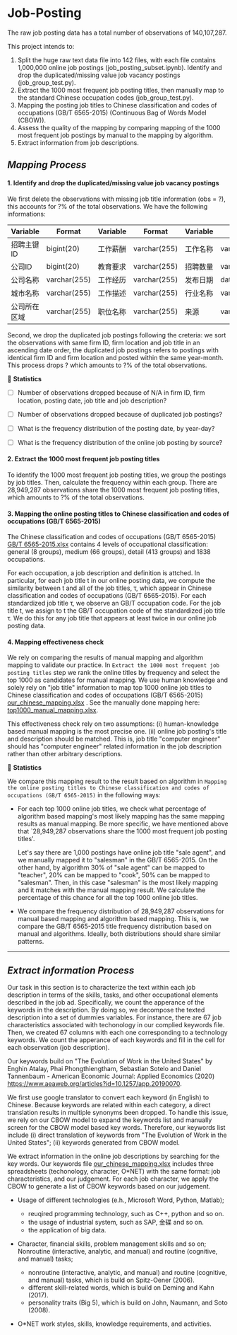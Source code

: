 # Job-Posting
The raw job posting data has a total number of observations of 140,107,287.

This project intends to:
1. Split the huge raw text data file into 142 files, with each file contains 1,000,000 online job postings (job_posting_subset.ipynb). Identify and drop the duplicated/missing value job vacancy postings (job_group_test.py).
2. Extract the 1000 most frequent job posting titles, then manually map to the standard Chinese occupation codes (job_group_test.py). 
3. Mapping the posting job titles to Chinese classification and codes of occupations (GB/T 6565-2015) (Continuous Bag of Words Model (CBOW)).
4. Assess the quality of the mapping by comparing mapping of the 1000 most frequent job postings by manual to the mapping by algorithm. 
5. Extract information from job descriptions. 

## ***Mapping Process***

#### 1. **Identify and drop the duplicated/missing value job vacancy postings**
We first delete the observations with missing job title information (obs = ?), this accounts for ?% of the total observations. We have the following informations:

| Variable | Format | Variable | Format | Variable | Format |
| --- | --- |  --- | --- |   --- | --- |
|招聘主键ID  | bigint(20)| 工作薪酬 | varchar(255)| 工作名称 | varchar(255)|
|公司ID  | bigint(20)| 教育要求 | varchar(255)| 招聘数量 | varchar(255)|
|公司名称 | varchar(255)| 工作经历 | varchar(255)|发布日期  | datetime|
|城市名称 | varchar(255)| 工作描述 | varchar(255)|行业名称 | varchar(255)|
|公司所在区域 | varchar(255)| 职位名称 | varchar(255)|来源 | varchar(255)|


Second, we drop the duplicated job postings following the creteria: we sort the observations with same firm ID, firm location and job title in an ascending date order, the duplicated job postings refers to postings with identical firm ID and firm location and posted within the same year-month. This process drops ? which amounts to ?% of the total observations.

:tada: **Statistics**
- [ ] Number of observations dropped because of N/A in firm ID, firm location, posting date, job title and job description?
- [ ] Number of observations dropped because of duplicated job postings?
- [ ] What is the frequency distribution of the posting date, by year-day?
- [ ] What is the frequency distribution of the online job posting by source?


#### 2. **Extract the 1000 most frequent job posting titles**
To identify the 1000 most frequent job posting titles, we group the postings by job titles. Then, calculate the frequency within each group. There are 28,949,287 observations share the 1000 most frequent job posting titles, which amounts to ?% of the total observations.



#### 3. **Mapping the online posting titles to Chinese classification and codes of occupations (GB/T 6565-2015)**
The Chinese classification and codes of occupations (GB/T 6565-2015) [GB/T 6565-2015.xlsx](https://github.com/lzxlll/Job-Posting/files/7668463/default.xlsx) contains 4 levels of occupational classification: general (8 groups), medium (66 groups), detail (413 groups) and 1838 occupations. 

For each occupation, a job description and definition is attched. In particular, for each job title t in our online posting data, we compute the similarity between t and all of the job titles, τ, which appear in Chinese classification and codes of occupations (GB/T 6565-2015). For each standardized job title τ, we observe an GB/T occupation code. For the job title t, we assign to t the GB/T occupation code of the standardized job title τ. We do this for any job title that appears at least twice in our online job posting data. 



#### 4. **Mapping effectiveness check**
We rely on comparing the results of manual mapping and algorithm mapping to validate our practice. In `Extract the 1000 most frequent job posting titles` step we rank the online titles by frequency and select the top 1000 as candidates for manual mapping. We use human knowledge and solely rely on "job title" information to map top 1000 online job titles to Chinese classification and codes of occupations (GB/T 6565-2015) [our_chinese_mapping.xlsx](https://github.com/lzxlll/Job-Posting/files/7668450/our_chinese_mapping.xlsx)
. See the manually done mapping here: [top1000_manual_mapping.xlsx](https://github.com/lzxlll/Job-Posting/files/7783013/top1000_manual_mapping.xlsx).

This effectiveness check rely on two assumptions: (i) human-knowledge based manual mapping is the most precise one. (ii) online job posting's title and description should be matched. This is, job title "computer engineer" should has "computer engineer" related information in the job description rather than other arbitrary descriptions. 

:tada: **Statistics**

We compare this mapping result to the result based on algorithm in `Mapping the online posting titles to Chinese classification and codes of occupations (GB/T 6565-2015)` in the following ways:

- For each top 1000 online job titles, we check what percentage of algorithm based mapping's most likely mapping has the same mapping results as manual mapping. Be more specific, we have mentioned above that `28,949,287 observations share the 1000 most frequent job posting titles'. 

  Let's say there are 1,000 postings have online job title "sale agent", and we manually mapped it to "salesman" in the GB/T 6565-2015. On the other hand, by algorithm 30% of "sale agent" can be mapped to "teacher", 20% can be mapped to "cook", 50% can be mapped to "salesman". Then, in this case "salesman" is the most likely mapping and it matches with the manual mapping result. We calculate the percentage of this chance for all the top 1000 online job titles. 

- We compare the frequency distribution of 28,949,287 observations for manual based mapping and algorithm based mapping. This is, we compare the GB/T 6565-2015 title frequency distribution based on manual and algorithms. Ideally, both distributions should share similar patterns. 



<hr />

## ***Extract information Process***

Our task in this section is to characterize the text within each job description in terms of the skills, tasks, and other occupational elements described in the job ad.  Specifically, we count the apperance of the keywords in the description. By doing so, we decompose the texted description into a set of dummies variables. For instance, there are 67 job characteristics associated with techonology in our complied keywords file. Then, we created 67 columns with each one corresponding to a technology keywords. We count the apperance of each keywords and fill in the cell for each observation (job description). 

Our keywords build on "The Evolution of Work in the United States" by Enghin Atalay, Phai Phongthiengtham, Sebastian Sotelo and Daniel Tannenbaum - American Economic Journal: Applied Economics (2020) https://www.aeaweb.org/articles?id=10.1257/app.20190070. 

We first use google translator to convert each keyword (in English) to Chinese. Because keywords are related within each category, a direct translation results in multiple synonyms been dropped. To handle this issue, we rely on our CBOW model to expand the keywords list and manually screen for the CBOW model based key words. Therefore, our keywords list include (i) direct translation of keywords from "The Evolution of Work in the United States"; (ii) keywords generated from CBOW model. 

We extract information in the online job descriptions by searching for the key words. Our keywords file [our_chinese_mapping.xlsx](https://github.com/lzxlll/Job-Posting/files/7668240/our_chinese_mapping.xlsx) includes three spreadsheets (techonology, character, O*NET) with the same format: job characteristics, and our judgement. For each job character, we apply the CBOW to generate a list of CBOW keywords based on our judgement. 

- Usage of different technologies (e.h., Microsoft Word, Python, Matlab); 
  - reuqired programming technology, such as C++, python and so on. 
  - the usage of industrial system, such as SAP, 金碟 and so on.
  - the application of big data. 
  
- Character, financial skills, problem management skills and so on; Nonroutine (interactive, analytic, and manual) and routine (cognitive, and manual) tasks;
  - nonroutine (interactive, analytic, and manual) and routine (cognitive, and manual) tasks, which is build on Spitz-Oener (2006).
  - different skill-related words, which is build on Deming and Kahn (2017).
  - personality traits (Big 5), which is build on John, Naumann, and Soto (2008). 
  
- O*NET work styles, skills, knowledge requirements, and activities.




